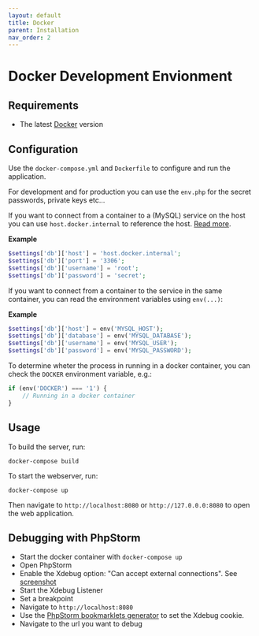```yaml
---
layout: default
title: Docker 
parent: Installation
nav_order: 2
---
```


# Docker Development Envionment

## Requirements

* The latest [Docker](https://www.docker.com/) version

## Configuration

Use the `docker-compose.yml` and `Dockerfile` to configure and run the application.

For development and for production you can use the `env.php` for the secret passwords, 
private keys etc...

If you want to connect from a container to a (MySQL) service on the host you can 
use `host.docker.internal` to reference the host. 
[Read more](https://docs.docker.com/docker-for-windows/networking/#use-cases-and-workarounds).

**Example**

```php
$settings['db']['host'] = 'host.docker.internal';
$settings['db']['port'] = '3306';
$settings['db']['username'] = 'root';
$settings['db']['password'] = 'secret';
```

If you want to connect from a container to the service in the same container, 
you can read the environment variables using `env(...)`:

**Example**

```php
$settings['db']['host'] = env('MYSQL_HOST');
$settings['db']['database'] = env('MYSQL_DATABASE');
$settings['db']['username'] = env('MYSQL_USER');
$settings['db']['password'] = env('MYSQL_PASSWORD');
```

To determine wheter the process in running in a docker container,
you can check the `DOCKER` environment variable, e.g.:

```php
if (env('DOCKER') === '1') {
    // Running in a docker container
}
```

## Usage

To build the server, run:

```
docker-compose build
```

To start the webserver, run:

```
docker-compose up
```

Then navigate to `http://localhost:8080` or `http://127.0.0.0:8080` to open the web application.

## Debugging with PhpStorm

* Start the docker container with `docker-compose up`
* Open PhpStorm
* Enable the Xdebug option: "Can accept external connections". See [screenshot](https://user-images.githubusercontent.com/781074/83182499-ba9e7f00-a126-11ea-88c0-f28d0cbff260.png)
* Start the Xdebug Listener
* Set a breakpoint
* Navigate to `http://localhost:8080`
* Use the [PhpStorm bookmarklets generator](https://www.jetbrains.com/phpstorm/marklets/) to set the Xdebug cookie.
* Navigate to the url you want to debug
